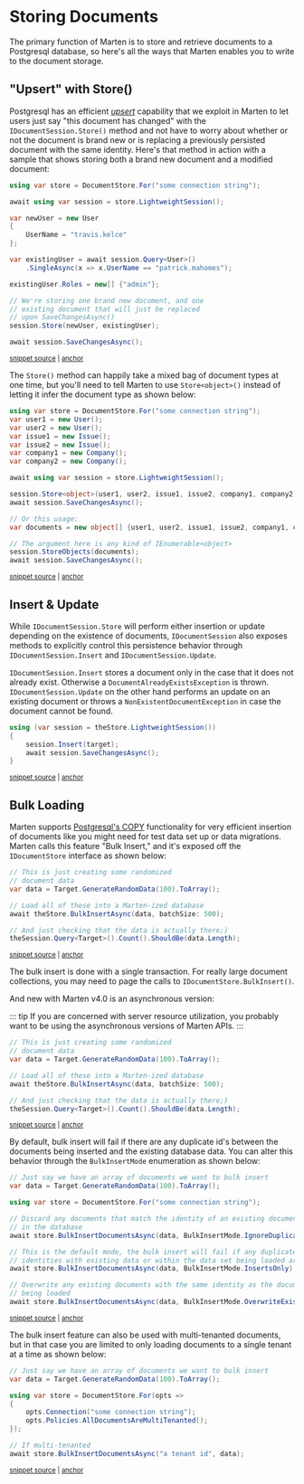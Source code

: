 # Storing Documents

The primary function of Marten is to store and retrieve documents to a Postgresql database, so here's
all the ways that Marten enables you to write to the document storage.

## "Upsert" with Store()

Postgresql has an efficient _[upsert](https://wiki.postgresql.org/wiki/UPSERT)_ capability that we
exploit in Marten to let users just say "this document has changed" with the `IDocumentSession.Store()`
method and not have to worry about whether or not the document is brand new or is replacing
a previously persisted document with the same identity. Here's that method in action
with a sample that shows storing both a brand new document and a modified document:

<!-- snippet: sample_using_DocumentSession_Store -->
<a id='snippet-sample_using_documentsession_store'></a>
```cs
using var store = DocumentStore.For("some connection string");

await using var session = store.LightweightSession();

var newUser = new User
{
    UserName = "travis.kelce"
};

var existingUser = await session.Query<User>()
    .SingleAsync(x => x.UserName == "patrick.mahomes");

existingUser.Roles = new[] {"admin"};

// We're storing one brand new document, and one
// existing document that will just be replaced
// upon SaveChangesAsync()
session.Store(newUser, existingUser);

await session.SaveChangesAsync();
```
<sup><a href='https://github.com/JasperFx/marten/blob/master/src/Marten.Testing/Examples/StoringDocuments.cs#L37-L60' title='Snippet source file'>snippet source</a> | <a href='#snippet-sample_using_documentsession_store' title='Start of snippet'>anchor</a></sup>
<!-- endSnippet -->

The `Store()` method can happily take a mixed bag of document types at one time, but you'll need to tell Marten to use `Store<object>()` instead of letting it infer the document type as shown below:

<!-- snippet: sample_store_mixed_bag_of_document_types -->
<a id='snippet-sample_store_mixed_bag_of_document_types'></a>
```cs
using var store = DocumentStore.For("some connection string");
var user1 = new User();
var user2 = new User();
var issue1 = new Issue();
var issue2 = new Issue();
var company1 = new Company();
var company2 = new Company();

await using var session = store.LightweightSession();

session.Store<object>(user1, user2, issue1, issue2, company1, company2);
await session.SaveChangesAsync();

// Or this usage:
var documents = new object[] {user1, user2, issue1, issue2, company1, company2};

// The argument here is any kind of IEnumerable<object>
session.StoreObjects(documents);
await session.SaveChangesAsync();
```
<sup><a href='https://github.com/JasperFx/marten/blob/master/src/Marten.Testing/Examples/StoringDocuments.cs#L10-L32' title='Snippet source file'>snippet source</a> | <a href='#snippet-sample_store_mixed_bag_of_document_types' title='Start of snippet'>anchor</a></sup>
<!-- endSnippet -->

## Insert & Update

While `IDocumentSession.Store` will perform either insertion or update depending on the existence of documents, `IDocumentSession` also exposes methods to explicitly control this persistence behavior through `IDocumentSession.Insert` and `IDocumentSession.Update`.

`IDocumentSession.Insert` stores a document only in the case that it does not already exist. Otherwise a `DocumentAlreadyExistsException` is thrown. `IDocumentSession.Update` on the other hand performs an update on an existing document or throws a `NonExistentDocumentException` in case the document cannot be found.

<!-- snippet: sample_sample-document-insertonly -->
<a id='snippet-sample_sample-document-insertonly'></a>
```cs
using (var session = theStore.LightweightSession())
{
    session.Insert(target);
    await session.SaveChangesAsync();
}
```
<sup><a href='https://github.com/JasperFx/marten/blob/master/src/DocumentDbTests/Writing/document_inserts.cs#L75-L83' title='Snippet source file'>snippet source</a> | <a href='#snippet-sample_sample-document-insertonly' title='Start of snippet'>anchor</a></sup>
<!-- endSnippet -->

## Bulk Loading

Marten supports [Postgresql's COPY](http://www.postgresql.org/docs/9.4/static/sql-copy.html) functionality for very efficient insertion of documents like you might need for test data set up or data migrations. Marten calls this feature "Bulk Insert," and it's exposed off the `IDocumentStore` interface as shown below:

<!-- snippet: sample_using_bulk_insert -->
<a id='snippet-sample_using_bulk_insert'></a>
```cs
// This is just creating some randomized
// document data
var data = Target.GenerateRandomData(100).ToArray();

// Load all of these into a Marten-ized database
await theStore.BulkInsertAsync(data, batchSize: 500);

// And just checking that the data is actually there;)
theSession.Query<Target>().Count().ShouldBe(data.Length);
```
<sup><a href='https://github.com/JasperFx/marten/blob/master/src/DocumentDbTests/Writing/bulk_loading.cs#L92-L102' title='Snippet source file'>snippet source</a> | <a href='#snippet-sample_using_bulk_insert' title='Start of snippet'>anchor</a></sup>
<!-- endSnippet -->

The bulk insert is done with a single transaction. For really large document collections, you may need to page the calls to `IDocumentStore.BulkInsert()`.

And new with Marten v4.0 is an asynchronous version:

::: tip
If you are concerned with server resource utilization, you probably want to be using
the asynchronous versions of Marten APIs.
:::

<!-- snippet: sample_using_bulk_insert_async -->
<a id='snippet-sample_using_bulk_insert_async'></a>
```cs
// This is just creating some randomized
// document data
var data = Target.GenerateRandomData(100).ToArray();

// Load all of these into a Marten-ized database
await theStore.BulkInsertAsync(data, batchSize: 500);

// And just checking that the data is actually there;)
theSession.Query<Target>().Count().ShouldBe(data.Length);
```
<sup><a href='https://github.com/JasperFx/marten/blob/master/src/DocumentDbTests/Writing/bulk_loading.cs#L250-L260' title='Snippet source file'>snippet source</a> | <a href='#snippet-sample_using_bulk_insert_async' title='Start of snippet'>anchor</a></sup>
<!-- endSnippet -->

By default, bulk insert will fail if there are any duplicate id's between the documents being inserted and the existing database data. You can alter this behavior through the `BulkInsertMode` enumeration as shown below:

<!-- snippet: sample_BulkInsertMode_usages -->
<a id='snippet-sample_bulkinsertmode_usages'></a>
```cs
// Just say we have an array of documents we want to bulk insert
var data = Target.GenerateRandomData(100).ToArray();

using var store = DocumentStore.For("some connection string");

// Discard any documents that match the identity of an existing document
// in the database
await store.BulkInsertDocumentsAsync(data, BulkInsertMode.IgnoreDuplicates);

// This is the default mode, the bulk insert will fail if any duplicate
// identities with existing data or within the data set being loaded are detected
await store.BulkInsertDocumentsAsync(data, BulkInsertMode.InsertsOnly);

// Overwrite any existing documents with the same identity as the documents
// being loaded
await store.BulkInsertDocumentsAsync(data, BulkInsertMode.OverwriteExisting);
```
<sup><a href='https://github.com/JasperFx/marten/blob/master/src/DocumentDbTests/Writing/bulk_loading.cs#L329-L348' title='Snippet source file'>snippet source</a> | <a href='#snippet-sample_bulkinsertmode_usages' title='Start of snippet'>anchor</a></sup>
<!-- endSnippet -->

The bulk insert feature can also be used with multi-tenanted documents, but in that
case you are limited to only loading documents to a single tenant at a time as
shown below:

<!-- snippet: sample_MultiTenancyWithBulkInsert -->
<a id='snippet-sample_multitenancywithbulkinsert'></a>
```cs
// Just say we have an array of documents we want to bulk insert
var data = Target.GenerateRandomData(100).ToArray();

using var store = DocumentStore.For(opts =>
{
    opts.Connection("some connection string");
    opts.Policies.AllDocumentsAreMultiTenanted();
});

// If multi-tenanted
await store.BulkInsertDocumentsAsync("a tenant id", data);
```
<sup><a href='https://github.com/JasperFx/marten/blob/master/src/DocumentDbTests/Writing/bulk_loading.cs#L353-L367' title='Snippet source file'>snippet source</a> | <a href='#snippet-sample_multitenancywithbulkinsert' title='Start of snippet'>anchor</a></sup>
<!-- endSnippet -->
